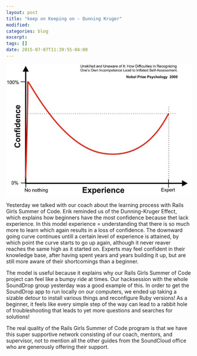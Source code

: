 ```yaml
---
layout: post
title: "keep on Keeping on - Dunning Kruger"
modified:
categories: blog
excerpt:
tags: []
date: 2015-07-07T11:39:55-04:00
---
```


![Dunning-Kruger Effect](/images/dunning-kruger-effect.jpg)


Yesterday we talked with our coach about the learning process with Rails Girls Summer of Code. Erik reminded us of the Dunning-Kruger Effect, which explains how beginners have the most confidence because thet lack experience. In this model experience = understanding that there is so much more to learn which again results in a loss of confidence. The downward going curve continues untill a certain level of experience is attained, by which point the curve starts to go up again, although it never reaver reaches the same high as it started on. Experts may feel confident in their knowledge base, after having spent years and years building it up, but are still more aware of their shortcomings than a beginner. 

The model is useful because it explains why our Rails Girls Summer of Code project can feel like a bumpy ride at times. Our hacksession with the whole SoundDrop group yesterday was a good example of this. In order to get the SoundDrop app to run locally on our computers, we ended up taking a sizable detour to install various things and reconfigure Ruby versions! As a beginner, it feels like every simple step of the way can lead to a rabbit hole of troubleshooting that leads to yet more questions and searches for solutions! 

The real quality of the Rails Girls Summer of Code program is that we have this super supportive network consisting of our coach, mentors, and supervisor, not to mention all the other guides from the SoundCloud office who are generously offering their support. 